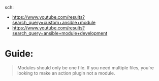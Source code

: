 sch:
- https://www.youtube.com/results?search_query=custom+ansible+module
- https://www.youtube.com/results?search_query=ansible+module+development

# Guide:
>Modules should only be one file. If you need multiple files, you’re looking to make an action plugin not a module.
